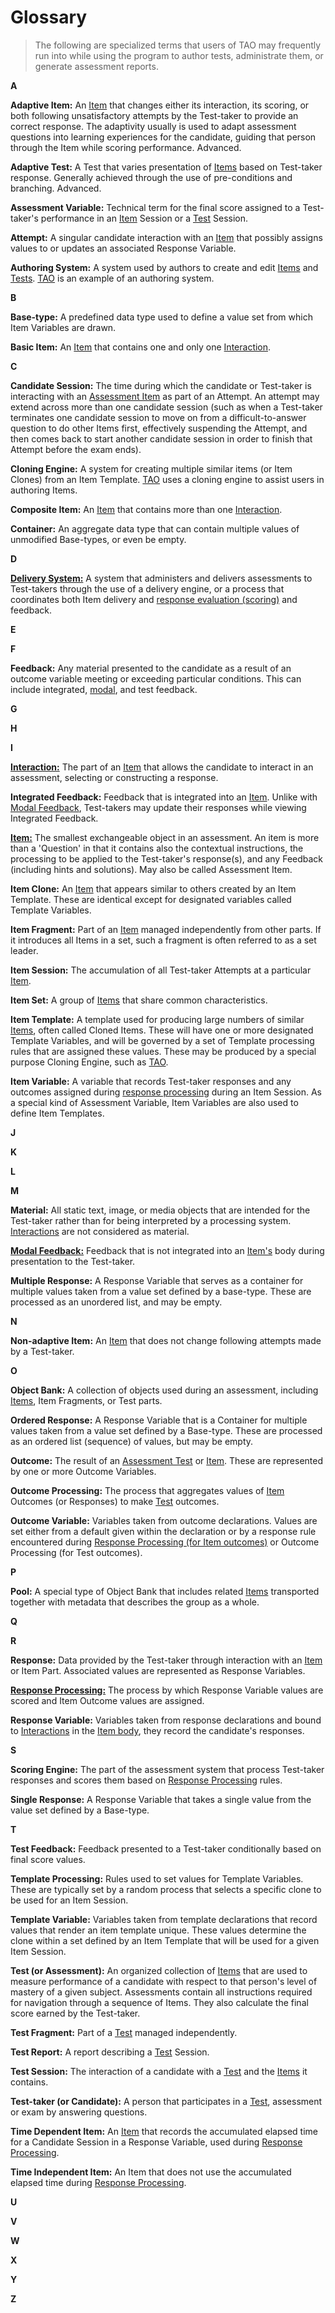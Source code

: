 <!--
    created_at: 2015-05-15
    authors:         
      - Ben Angel    
--> 

# Glossary

>The following are specialized terms that users of TAO may frequently run into while using the program to author tests, administrate them, or generate assessment reports.

**A**

**Adaptive Item:** An [Item]() that changes either its interaction, its scoring, or both following unsatisfactory attempts by the Test-taker to provide an correct response. The adaptivity usually is used to adapt assessment questions into learning experiences for the candidate, guiding that person through the Item while scoring performance. Advanced.

**Adaptive Test:** A Test that varies presentation of [Items](../terminology/what-is-an-item.md) based on Test-taker response. Generally achieved through the use of pre-conditions and branching. Advanced.

**Assessment Variable:** Technical term for the final score assigned to a Test-taker's performance in an [Item](../terminology/what-is-an-item.md) Session or a [Test](../terminology/what-is-a-test.md) Session.

**Attempt:** A singular candidate interaction with an [Item](../terminology/what-is-an-item.md) that possibly assigns values to or updates an associated Response Variable.

**Authoring System:** A system used by authors to create and edit [Items](../terminology/what-is-an-item.md) and [Tests](../terminology/what-is-a-test.md). [TAO](../introduction/what-is-tao.md) is an example of an authoring system.

**B**

**Base-type:** A predefined data type used to define a value set from which Item Variables are drawn.

**Basic Item:** An [Item](../terminology/what-is-an-item.md) that contains one and only one [Interaction](../terminology/what-is-an-interaction.md).

**C**

**Candidate Session:** The time during which the candidate or Test-taker is interacting with an [Assessment Item](../terminology/what-is-an-item.md) as part of an Attempt. An attempt may extend across more than one candidate session (such as when a Test-taker terminates one candidate session to move on from a difficult-to-answer question to do other Items first, effectively suspending the Attempt, and then comes back to start another candidate session in order to finish that Attempt before the exam ends).

**Cloning Engine:** A system for creating multiple similar items (or Item Clones) from an Item Template. [TAO](../introduction/what-is-tao.md) uses a cloning engine to assist users in authoring Items.

**Composite Item:** An [Item](../terminology/what-is-an-item.md) that contains more than one [Interaction](../terminology/what-is-an-interaction.md).

**Container:** An aggregate data type that can contain multiple values of unmodified Base-types, or even be empty.

**D**

[**Delivery System:**](../terminology/what-is-a-delivery.md) A system that administers and delivers assessments to Test-takers through the use of a delivery engine, or a process that coordinates both Item delivery and [response evaluation (scoring)](../items/item-scoring-rules.md) and feedback.

**E**

**F**

**Feedback:** Any material presented to the candidate as a result of an outcome variable meeting or exceeding particular conditions. This can include integrated, [modal](../items/modal-feedback.md), and test feedback.

**G**

**H**

**I**

[**Interaction:**](../terminology/what-is-an-interaction.md) The part of an [Item](../terminology/what-is-an-item.md) that allows the candidate to interact in an assessment, selecting or constructing a response.

**Integrated Feedback:** Feedback that is integrated into an [Item](../terminology/what-is-an-item.md). Unlike with [Modal Feedback](../items/modal-feedback.md), Test-takers may update their responses while viewing Integrated Feedback.

[**Item:**](../terminology/what-is-an-item.md) The smallest exchangeable object in an assessment. An item is more than a 'Question' in that it contains also the contextual instructions, the processing to be applied to the Test-taker's response(s), and any Feedback (including hints and solutions). May also be called Assessment Item.

**Item Clone:** An [Item](../terminology/what-is-an-item.md) that appears similar to others created by an Item Template. These are identical except for designated variables called Template Variables.

**Item Fragment:** Part of an [Item](../terminology/what-is-an-item.md) managed independently from other parts. If it introduces all Items in a set, such a fragment is often referred to as a set leader.

**Item Session:** The accumulation of all Test-taker Attempts at a particular [Item](../terminology/what-is-an-item.md).

**Item Set:** A group of [Items](../terminology/what-is-an-item.md) that share common characteristics. 

**Item Template:** A template used for producing large numbers of similar [Items](../terminology/what-is-an-item.md), often called Cloned Items. These will have one or more designated Template Variables, and will be governed by a set of Template processing rules that are assigned these values. These may be produced by a special purpose Cloning Engine, such as [TAO](../introduction/what-is-tao.md).

**Item Variable:** A variable that records Test-taker responses and any outcomes assigned during [response processing](../items/item-scoring-rules.md) during an Item Session. As a special kind of Assessment Variable, Item Variables are also used to define Item Templates.

**J**

**K**

**L**

**M**

**Material:** All static text, image, or media objects that are intended for the Test-taker rather than for being interpreted by a processing system. [Interactions](../terminology/what-is-an-interaction.md) are not considered as material.

[**Modal Feedback:**](../items/modal-feedback.md) Feedback that is not integrated into an [Item's](../terminology/what-is-an-item.md) body during presentation to the Test-taker.

**Multiple Response:** A Response Variable that serves as a container for multiple values taken from a value set defined by a base-type. These are processed as an unordered list, and may be empty.

**N**

**Non-adaptive Item:** An [Item](../terminology/what-is-an-item.md) that does not change following attempts made by a Test-taker.

**O**

**Object Bank:** A collection of objects used during an assessment, including [Items](../terminology/what-is-an-item.md), Item Fragments, or Test parts.

**Ordered Response:** A Response Variable that is a Container for multiple values taken from a value set defined by a Base-type. These are processed as an ordered list (sequence) of values, but may be empty.

**Outcome:** The result of an [Assessment Test](../terminology/what-is-a-test.md) or [Item](../terminology/what-is-an-item.md). These are represented by one or more Outcome Variables.

**Outcome Processing:** The process that aggregates values of [Item](../terminology/what-is-an-item.md) Outcomes (or Responses) to make [Test](../terminology/what-is-a-test.md) outcomes.

**Outcome Variable:** Variables taken from outcome declarations. Values are set either from a default given within the declaration or by a response rule encountered during [Response Processing (for Item outcomes)](../items/item-scoring-rules.md) or Outcome Processing (for Test outcomes).

**P**

**Pool:** A special type of Object Bank that includes related [Items](../terminology/what-is-an-item.md) transported together with metadata that describes the group as a whole.

**Q**

**R**

**Response:** Data provided by the Test-taker through interaction with an [Item](../terminology/what-is-an-item.md) or Item Part. Associated values are represented as Response Variables.

[**Response Processing:**](../items/item-scoring-rules.md) The process by which Response Variable values are scored and Item Outcome values are assigned.

**Response Variable:** Variables taken from response declarations and bound to [Interactions]() in the [Item body](../terminology/what-is-an-item.md), they record the candidate's responses.

**S**

**Scoring Engine:** The part of the assessment system that process Test-taker responses and scores them based on [Response Processing](../items/item-scoring-rules.md) rules.

**Single Response:** A Response Variable that takes a single value from the value set defined by a Base-type.

**T**

**Test Feedback:** Feedback presented to a Test-taker conditionally based on final score values.

**Template Processing:** Rules used to set values for Template Variables. These are typically set by a random process that selects a specific clone to be used for an Item Session.

**Template Variable:** Variables taken from template declarations that record values that render an item template unique. These values determine the clone within a set defined by an Item Template that will be used for a given Item Session.

**Test (or Assessment):** An organized collection of [Items](../terminology/what-is-an-item.md) that are used to measure performance of a candidate with respect to that person's level of mastery of a given subject. Assessments contain all instructions required for navigation through a sequence of Items. They also calculate the final score earned by the Test-taker.

**Test Fragment:** Part of a [Test](../terminology/what-is-a-test.md) managed independently.

**Test Report:** A report describing a [Test](../terminology/what-is-a-test.md) Session.

**Test Session:** The interaction of a candidate with a [Test](../terminology/what-is-a-test.md) and the [Items](../terminology/what-is-an-item.md) it contains.

**Test-taker (or Candidate):** A person that participates in a [Test](../terminology/what-is-a-test.md), assessment or exam by answering questions.

**Time Dependent Item:** An [Item](../terminology/what-is-an-item.md) that records the accumulated elapsed time for a Candidate Session in a Response Variable, used during [Response Processing](../items/item-scoring-rules.md).

**Time Independent Item:** An Item that does not use the accumulated elapsed time during [Response Processing](../items/item-scoring-rules.md).

**U**

**V**

**W**

**X**

**Y**

**Z**
